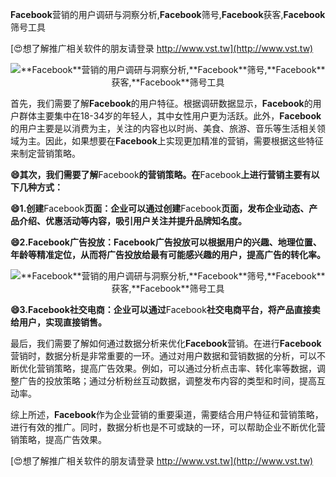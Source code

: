 **Facebook**营销的用户调研与洞察分析,**Facebook**筛号,**Facebook**获客,**Facebook**筛号工具

[😍想了解推广相关软件的朋友请登录 http://www.vst.tw](http://www.vst.tw)

 <center><img src="https://vst.tw/MP4/tuiguang/png/8.png" alt="**Facebook**营销的用户调研与洞察分析,**Facebook**筛号,**Facebook**获客,**Facebook**筛号工具"></center>

首先，我们需要了解**Facebook**的用户特征。根据调研数据显示，**Facebook**的用户群体主要集中在18-34岁的年轻人，其中女性用户更为活跃。此外，**Facebook**的用户主要是以消费为主，关注的内容也以时尚、美食、旅游、音乐等生活相关领域为主。因此，如果想要在**Facebook**上实现更加精准的营销，需要根据这些特征来制定营销策略。

**😄其次，我们需要了解**Facebook**的营销策略。在**Facebook**上进行营销主要有以下几种方式：**

**😄1.创建**Facebook**页面：企业可以通过创建**Facebook**页面，发布企业动态、产品介绍、优惠活动等内容，吸引用户关注并提升品牌知名度。**

**😄2.**Facebook**广告投放：**Facebook**广告投放可以根据用户的兴趣、地理位置、年龄等精准定位，从而将广告投放给最有可能感兴趣的用户，提高广告的转化率。**

 <center><img src="https://vst.tw/MP4/tuiguang/png/3.png" alt="**Facebook**营销的用户调研与洞察分析,**Facebook**筛号,**Facebook**获客,**Facebook**筛号工具"></center>

**😄3.**Facebook**社交电商：企业可以通过**Facebook**社交电商平台，将产品直接卖给用户，实现直接销售。**

最后，我们需要了解如何通过数据分析来优化**Facebook**营销。在进行**Facebook**营销时，数据分析是非常重要的一环。通过对用户数据和营销数据的分析，可以不断优化营销策略，提高广告效果。例如，可以通过分析点击率、转化率等数据，调整广告的投放策略；通过分析粉丝互动数据，调整发布内容的类型和时间，提高互动率。

综上所述，**Facebook**作为企业营销的重要渠道，需要结合用户特征和营销策略，进行有效的推广。同时，数据分析也是不可或缺的一环，可以帮助企业不断优化营销策略，提高广告效果。

[😍想了解推广相关软件的朋友请登录 http://www.vst.tw](http://www.vst.tw)



